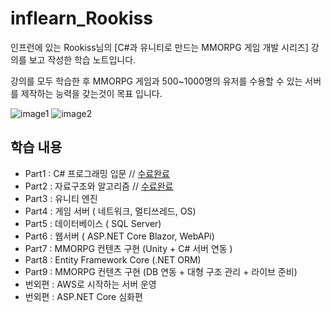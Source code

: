 # inflearn_Rookiss

인프런에 있는 Rookiss님의 [C#과 유니티로 만드는 MMORPG 게임 개발 시리즈] 강의를 보고 작성한 학습 노트입니다.

강의를 모두 학습한 후 MMORPG 게임과 500~1000명의 유저를 수용할 수 있는 서버를 제작하는 능력을 갖는것이 목표 입니다.

![image1](https://cdn.inflearn.com/public/files/courses/325434/b6c1dcce-80a2-42fa-992a-395177a757ab/rookiss-2.gif)
![image2](https://cdn.inflearn.com/public/files/courses/325434/26abd41e-0046-468f-806a-51f5002b6fc4/073-b.gif)

## 학습 내용

- Part1 : C# 프로그래밍 입문 // [수료완료](https://www.inflearn.com/certificate/458814-324718-2417306)
- Part2 : 자료구조와 알고리즘 // [수료완료](https://www.inflearn.com/certificate/458814-324727-2417305)
- Part3 : 유니티 엔진
- Part4 : 게임 서버 ( 네트워크, 멀티쓰레드, OS)
- Part5 : 데이터베이스 ( SQL Server)
- Part6 : 웹서버 ( ASP.NET Core Blazor, WebAPi)
- Part7 : MMORPG 컨텐츠 구현 (Unity + C# 서버 연동 )
- Part8 : Entity Framework Core (.NET ORM)
- Part9 : MMORPG 컨텐츠 구현 (DB 연동 + 대형 구조 관리 + 라이브 준비)
- 번외편 : AWS로 시작하는 서버 운영
- 번외편 : ASP.NET Core 심화편
